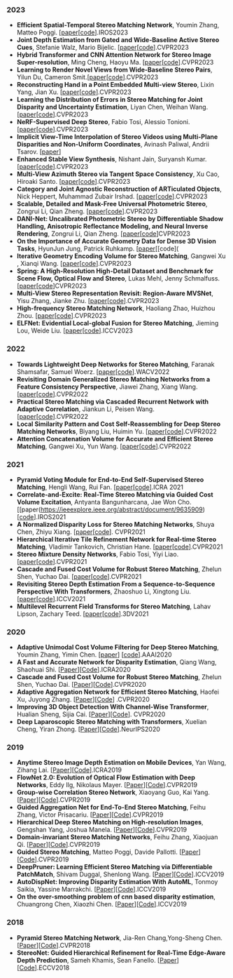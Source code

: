 ### 2023
* **Efficient Spatial-Temporal Stereo Matching Network**, Youmin Zhang, Matteo Poggi. [[paper](https://ieeexplore.ieee.org/abstract/document/10341598)[[code](https://github.com/youmi-zym/TemporalStereo)].IROS2023
* **Joint Depth Estimation from Gated and Wide-Baseline Active Stereo Cues**, Stefanie Walz, Mario Bijelic. [[paper](https://arxiv.org/pdf/2305.12955.pdf )[[code](https://github.com/princeton-computational-imaging/GatedStereo)].CVPR2023
* **Hybrid Transformer and CNN Attention Network for Stereo Image Super-resolution**, Ming Cheng, Haoyu Ma. [[paper](https://arxiv.org/pdf/2305.05177.pdf)[[code](None)].CVPR2023
* **Learning to Render Novel Views from Wide-Baseline Stereo Pairs**, Yilun Du, Cameron Smit.[[paper](https://arxiv.org/pdf/2304.08463.pdf)[[code](https://github.com/yilundu/cross_attention_renderer)].CVPR2023
* **Reconstructing Hand in a Point Embedded Multi-view Stereo**, Lixin Yang, Jian Xu. [[paper](https://arxiv.org/pdf/2304.04038.pdf)[[code](https://github.com/lixiny/POEM)].CVPR2023
* **Learning the Distribution of Errors in Stereo Matching for Joint Disparity and Uncertainty Estimation**, Liyan Chen, Weihan Wang. [[paper](https://arxiv.org/pdf/2304.00152.pdf)[[code](https://github.com/lly00412/SEDNet)].CVPR2023
* **NeRF-Supervised Deep Stereo**, Fabio Tosi, Alessio Tonioni. [[paper](https://arxiv.org/pdf/NeRF)[[code](https://github.com/fabiotosi92/NeRF)].CVPR2023
* **Implicit View-Time Interpolation of Stereo Videos using Multi-Plane Disparities and Non-Uniform Coordinates**, Avinash Paliwal, Andrii Tsarov. [[paper](https://arxiv.org/pdf/2303.17181.pdf)]
* **Enhanced Stable View Synthesis**, Nishant Jain, Suryansh Kumar. [[paper](https://arxiv.org/pdf/2303.17094.pdf)[[code](https://github.com/isl-org/StableViewSynthesis)].CVPR2023
* **Multi-View Azimuth Stereo via Tangent Space Consistency**, Xu Cao, Hiroaki Santo. [[paper](https://arxiv.org/pdf/2303.16447.pdf)[[code](https://github.com/xucao-42/mvas)].CVPR2023
* **Category and Joint Agnostic Reconstruction of ARTiculated Objects**, Nick Heppert, Muhammad Zubair Irshad. [[paper](https://arxiv.org/pdf/2303.15782.pdf)[[code](https://github.com/SuperN1ck/CARTO)].CVPR2023
* **Scalable, Detailed and Mask-Free Universal Photometric Stereo**, Zongrui Li, Qian Zheng. [[paper](https://arxiv.org/pdf/2303.15724.pdf)[[code](https://github.com/satoshi-ikehata/SDM-UniPS-CVPR2023)].CVPR2023
* **DANI-Net: Uncalibrated Photometric Stereo by Differentiable Shadow Handling, Anisotropic Reflectance Modeling, and Neural Inverse Rendering**, Zongrui Li, Qian Zheng. [[paper](https://arxiv.org/pdf/2303.15101.pdf)[[code](https://github.com/LMozart/CVPR2023-DANI-Net)]CVPR2023
* **On the Importance of Accurate Geometry Data for Dense 3D Vision Tasks**, HyunJun Jung, Patrick Ruhkamp. [[paper](https://arxiv.org/pdf/2303.14840.pdf)[[code](
* **Iterative Geometry Encoding Volume for Stereo Matching**, Gangwei Xu , Xianqi Wang. [[paper](https://arxiv.org/pdf/2303.06615.pdf)[[code](https://github.com/gangweiX/IGEV)].CVPR2023
* **Spring: A High-Resolution High-Detail Dataset and Benchmark for Scene Flow, Optical Flow and Stereo**, Lukas Mehl, Jenny Schmalfuss. [[paper](https://arxiv.org/pdf/2303.01943.pdf)[[code](https://github.com/cv-stuttgart/springwebsite)]CVPR2023
* **Multi-View Stereo Representation Revisit: Region-Aware MVSNet**, Yisu Zhang, Jianke Zhu. [[paper](https://arxiv.org/pdf/2303.16447.pdf)[[code](https://github.com/xucao-42/mvas)].CVPR2023
* **High-frequency Stereo Matching Network**, Haoliang Zhao, Huizhou Zhou. [[paper](https://openaccess.thecvf.com/content/CVPR2023/papers/Zhao_High-Frequency_Stereo_Matching_Network_CVPR_2023_paper.pdf)[[code](https://github.com/David-Zhao-1997/High-frequency-Stereo-Matching-Network)].CVPR2023
* **ELFNet: Evidential Local-global Fusion for Stereo Matching**, Jieming Lou, Weide Liu. [[paper](https://arxiv.org/pdf/2308.00728.pdf)[[code](https://github.com/jimmy19991222/ELFNet)].ICCV2023

### 2022
* **Towards Lightweight Deep Networks for Stereo Matching**, Faranak Shamsafar, Samuel Woerz. [[paper](https://arxiv.org/abs/2108.09770)[[code](https://github.com/cogsys-tuebingen/mobilestereonet)].WACV2022 
* **Revisiting Domain Generalized Stereo Matching Networks from a Feature Consistency Perspective**, Jiawei Zhang, Xiang Wang. [[paper](https://arxiv.org/abs/2203.10887)[[code](https://github.com/jiaw-z/fcstereo)].CVPR2022 
* **Practical Stereo Matching via Cascaded Recurrent Network with Adaptive Correlation**, Jiankun Li, Peisen Wang. [[paper](https://arxiv.org/abs/2203.11483)[[code](https://github.com/megvii-research/CREStereo)].CVPR2022 
* **Local Similarity Pattern and Cost Self-Reassembling for Deep Stereo Matching Networks**, Biyang Liu, Huimin Yu. [[paper](https://arxiv.org/abs/2112.01011)[[code](https://github.com/SpadeLiu/Lac-GwcNet)].CVPR2022 
* **Attention Concatenation Volume for Accurate and Efficient Stereo Matching**, Gangwei Xu, Yun Wang. [[paper](https://arxiv.org/abs/2203.02146)[[code](https://github.com/gangweiX/ACVNet)].CVPR2022 

### 2021
* **Pyramid Voting Module for End-to-End Self-Supervised Stereo Matching**, Hengli Wang, Rui Fan. [[paper](https://arxiv.org/abs/2103.07094)[[code](sites.google.com/view/pvstereo)].ICRA 2021
* **Correlate-and-Excite: Real-Time Stereo Matching via Guided Cost Volume Excitation**, Antyanta Bangunharcana, Jae Won Cho. [[paper(https://ieeexplore.ieee.org/abstract/document/9635909)[[code](https://github.com/antabangun/coex)].IROS2021
* **A Normalized Disparity Loss for Stereo Matching Networks**, Shuya Chen, Zhiyu Xiang. [[paper](https://ieeexplore.ieee.org/abstract/document/9947294)[[code](https://github.com/chensylivia/Normalized-disparity-loss)]. CVPR2021
* **Hierarchical Iterative Tile Refinement Network for Real-time Stereo Matching**, Vladimir Tankovich, Christian Hane. [[paper](https://arxiv.org/abs/2007.12140)[[code](https://github.com/google-research/google-research/tree/master/hitnet)].CVPR2021
* **Stereo Mixture Density Networks**, Fabio Tosi, Yiyi Liao. [[paper](https://arxiv.org/abs/2104.03866)[[code](https://github.com/fabiotosi92/SMD-Nets)].CVPR2021
* **Cascade and Fused Cost Volume for Robust Stereo Matching**, Zhelun Shen, Yuchao Dai. [[paper](https://arxiv.org/abs/2104.04314)[[code](https://github.com/gallenszl/CFNet)].CVPR2021
* **Revisiting Stereo Depth Estimation From a Sequence-to-Sequence Perspective With Transformers**, Zhaoshuo Li, Xingtong Liu. [[paper](https://arxiv.org/abs/2011.02910)[[code](https://github.com/mli0603/stereo-transformer)].ICCV2021
* **Multilevel Recurrent Field Transforms for Stereo Matching**, Lahav Lipson, Zachary Teed. [[paper](https://arxiv.org/abs/2109.07547)[[code](https://github.com/princeton-vl/RAFT-Stereo)].3DV2021 

### 2020
* **Adaptive Unimodal Cost Volume Filtering for Deep Stereo Matching**,  Youmin Zhang, Yimin Chen. [[paper](https://arxiv.org/abs/1909.03751v2)]
[[code](https://github.com/DeepMotionAIResearch/DenseMatchingBenchmark)].AAAI2020
* **A Fast and Accurate Network for Disparity Estimation**, Qiang Wang, Shaohuai Shi. [[Paper](https://arxiv.org/abs/2003.10758)][[Code](https://github.com/HKBU-HPML/FADNet)].ICRA2020   
* **Cascade and Fused Cost Volume for Robust Stereo Matching**, Zhelun Shen, Yuchao Dai. [[Paper](https://arxiv.org/abs/2104.04314)][[Code](https://github.com/gallenszl/CFNet)].CVPR2020   
* **Adaptive Aggregation Network for Efficient Stereo Matching**,  Haofei Xu, Juyong Zhang. [[Paper](https://arxiv.org/abs/2004.09548)][[Code](https://github.com/haofeixu/aanet)] .CVPR2020
* **Improving 3D Object Detection With Channel-Wise Transformer**, Hualian Sheng, Sijia Cai. [[Paper](https://arxiv.org/abs/2108.10723)][[Code](https://github.com/hlsheng1/CT3D)].
CVPR2020 
* **Deep Laparoscopic Stereo Matching with Transformers**, Xuelian Cheng, Yiran Zhong. [[Paper](https://arxiv.org/abs/2207.12152)][[Code](https://github.com/XuelianCheng/LEAStereo)].NeurIPS2020 

### 2019
* **Anytime Stereo Image Depth Estimation on Mobile Devices**, Yan Wang, Zihang Lai. [[Paper](https://arxiv.org/abs/1810.11408)][[Code](https://github.com/mileyan/AnyNet)].ICRA2019
* **FlowNet 2.0: Evolution of Optical Flow Estimation with Deep Networks**, Eddy Ilg, Nikolaus Mayer. [[Paper](https://arxiv.org/abs/1612.01925)][[Code](https://github.com/NVIDIA/flownet2-pytorch)].CVPR2019
* **Group-wise Correlation Stereo Network**, Xiaoyang Guo, Kai Yang. [[Paper](https://arxiv.org/abs/1903.04025)][[Code](https://github.com/xy-guo/GwcNet)].CVPR2019
* **Guided Aggregation Net for End-To-End Stereo Matching**, Feihu Zhang, Victor Prisacariu. [[Paper](https://arxiv.org/abs/1904.06587)][[Code](https://githihub.com/feihuzhang/GANet)].CVPR2019
* **Hierarchical Deep Stereo Matching on High-resolution Images**, Gengshan Yang, Joshua Manela. [[Paper](https://arxiv.org/abs/1912.06704)][[Code](https://github.com/gengshan-y/high-res-stereo)].CVPR2019
* **Domain-invariant Stereo Matching Networks**, Feihu Zhang, Xiaojuan Qi. [[Paper](https://arxiv.org/abs/1911.13287)][[Code](https://github.com/feihuzhang/DSMNet)].CVPR2019
* **Guided Stereo Matching**, Matteo Poggi, Davide Pallotti. [[Paper](https://arxiv.org/abs/1905.10107)][[Code](https://github.com/mattpoggi/guided-stereo)].CVPR2019
* **DeepPruner: Learning Efficient Stereo Matching via Differentiable PatchMatch**, Shivam Duggal, Shenlong Wang. [[Paper](https://arxiv.org/abs/1909.05845)][[Code](https://github.com/uber-research/DeepPruner)].ICCV2019
* **AutoDispNet: Improving Disparity Estimation With AutoML**, Tonmoy Saikia, Yassine Marrakchi. [[Paper](https://arxiv.org/abs/1905.07443)][[Code](https://github.com/lmb-freiburg/autodispnet)].ICCV2019
* **On the over-smoothing problem of cnn based disparity estimation**, Chuangrong Chen, Xiaozhi Chen. [[Paper](https://ieeexplore.ieee.org/document/9010261)][[Code]( https://github.com/chenchr/otosp)].ICCV2019

### 2018
* **Pyramid Stereo Matching Network**, Jia-Ren Chang,Yong-Sheng Chen. [[Paper](https://arxiv.org/abs/1803.08669)][[Code](https://github.com/JiaRenChang/RealtimeStereo)].CVPR2018
* **StereoNet: Guided Hierarchical Refinement for Real-Time Edge-Aware Depth Prediction**, Sameh Khamis, Sean Fanello. [[Paper](https://arxiv.org/abs/1807.08865)][[Code](https://github.com/meteorshowers/X-StereoLab)].ECCV2018
